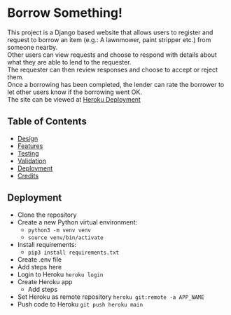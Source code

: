 # Borrow Something!
This project is a Django based website that allows users to register and request to borrow an item (e.g.: A lawnmower, paint stripper etc.) from someone nearby.  
Other users can view requests and choose to respond with details about what they are able to lend to the requester.  
The requester can then review responses and choose to accept or reject them.  
Once a borrowing has been completed, the lender can rate the borrower to let other users know if the borrowing went OK.  
The site can be viewed at [Heroku Deployment](https://borrow-something.herokuapp.com/)

## Table of Contents
* [Design](#design)
* [Features](#features)
* [Testing](#testing)
* [Validation](#validation)
* [Deployment](#deployment)
* [Credits](#credits)
## Deployment
- Clone the repository
- Create a new Python virtual environment:
  - `python3 -m venv venv`
  - `source venv/bin/activate`
- Install requirements:
  -  `pip3 install requirements.txt`
-  Create .env file
  -  Add steps here
-  Login to Heroku `heroku login`
-  Create Heroku app 
   -  Add steps
-  Set Heroku as remote repository `heroku git:remote -a APP_NAME`
-  Push code to Heroku `git push heroku main`
